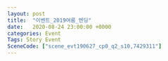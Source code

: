 ```yaml
---
layout: post
title:  "이벤트_2019여름_엔딩"
date:   2020-08-24 23:00:00 +0000
categories: Event
Tags: Story Event
SceneCode: ["scene_evt190627_cp0_q2_s10,7429311"]
---
```

